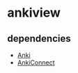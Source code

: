 # ankiview

## dependencies

- [Anki](https://apps.ankiweb.net/)
- [AnkiConnect](https://ankiweb.net/shared/info/2055492159)
